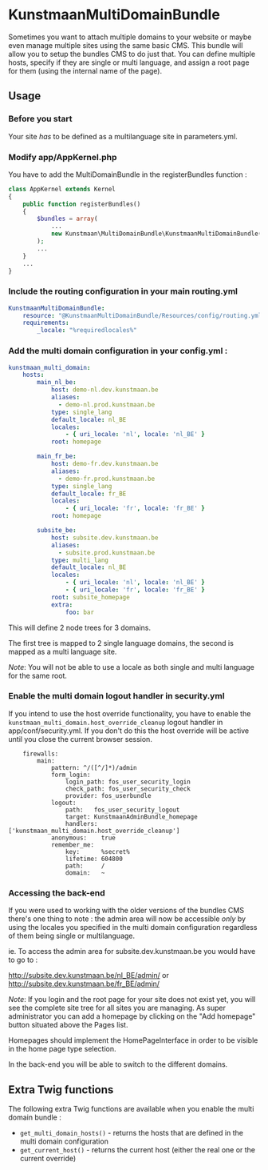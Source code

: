 # KunstmaanMultiDomainBundle

Sometimes you want to attach multiple domains to your website or maybe even manage multiple sites using the
same basic CMS. This bundle will allow you to setup the bundles CMS to do just that. You can define multiple
hosts, specify if they are single or multi language, and assign a root page for them (using the internal name
of the page).

## Usage

### Before you start

Your site *has* to be defined as a multilanguage site in parameters.yml.


### Modify app/AppKernel.php

You have to add the MultiDomainBundle in the registerBundles function :

```php
class AppKernel extends Kernel
{
    public function registerBundles()
    {
        $bundles = array(
            ...
            new Kunstmaan\MultiDomainBundle\KunstmaanMultiDomainBundle(),
        );
        ...
    }
    ...
}
```

### Include the routing configuration in your main routing.yml

```yml
KunstmaanMultiDomainBundle:
    resource: "@KunstmaanMultiDomainBundle/Resources/config/routing.yml"
    requirements:
        _locale: "%requiredlocales%"
```

### Add the multi domain configuration in your config.yml :

```yml
kunstmaan_multi_domain:
    hosts:
        main_nl_be:
            host: demo-nl.dev.kunstmaan.be
            aliases:
              - demo-nl.prod.kunstmaan.be
            type: single_lang
            default_locale: nl_BE
            locales:
                - { uri_locale: 'nl', locale: 'nl_BE' }
            root: homepage

        main_fr_be:
            host: demo-fr.dev.kunstmaan.be
            aliases:
              - demo-fr.prod.kunstmaan.be
            type: single_lang
            default_locale: fr_BE
            locales:
                - { uri_locale: 'fr', locale: 'fr_BE' }
            root: homepage

        subsite_be:
            host: subsite.dev.kunstmaan.be
            aliases:
              - subsite.prod.kunstmaan.be
            type: multi_lang
            default_locale: nl_BE
            locales:
                - { uri_locale: 'nl', locale: 'nl_BE' }
                - { uri_locale: 'fr', locale: 'fr_BE' }
            root: subsite_homepage
            extra:
                foo: bar
```

This will define 2 node trees for 3 domains.

The first tree is mapped to 2 single language domains, the second is mapped as a multi language site.

*Note*: You will not be able to use a locale as both single and multi language for the same root.


### Enable the multi domain logout handler in security.yml

If you intend to use the host override functionality, you have to enable the ```kunstmaan_multi_domain.host_override_cleanup```
logout handler in app/conf/security.yml. If you don't do this the host override will be active until you close the
current browser session.

```
    firewalls:
        main:
            pattern: ^/([^/]*)/admin
            form_login:
                login_path: fos_user_security_login
                check_path: fos_user_security_check
                provider: fos_userbundle
            logout:
                path:   fos_user_security_logout
                target: KunstmaanAdminBundle_homepage
                handlers: ['kunstmaan_multi_domain.host_override_cleanup']
            anonymous:    true
            remember_me:
                key:      %secret%
                lifetime: 604800
                path:     /
                domain:   ~
```


### Accessing the back-end

If you were used to working with the older versions of the bundles CMS there's one thing to note : the admin
area will now be accessible *only* by using the locales you specified in the multi domain configuration
regardless of them being single or multilanguage.

ie. To access the admin area for subsite.dev.kunstmaan.be you would have to go to :

http://subsite.dev.kunstmaan.be/nl_BE/admin/ or http://subsite.dev.kunstmaan.be/fr_BE/admin/

*Note*:
If you login and the root page for your site does not exist yet, you will see the complete site tree for all
sites you are managing. As super administrator you can add a homepage by clicking on the "Add homepage" button
situated above the Pages list.

Homepages should implement the HomePageInterface in order to be visible in the home page type selection.

In the back-end you will be able to switch to the different domains.


## Extra Twig functions

The following extra Twig functions are available when you enable the multi domain bundle :

- ```get_multi_domain_hosts()``` - returns the hosts that are defined in the multi domain configuration
- ```get_current_host()``` - returns the current host (either the real one or the current override)

